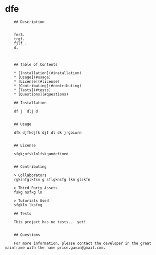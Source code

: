 # dfe

        ## Description
        
       
        fer3. 
        trgf. 
        fjlf . 
        d.
        
        
        
        ## Table of Contents
        
        * [Installation](#installation)
        * [Usage](#usage)
        * [License](#license)
        * [Contributing](#contributing)
        * [Tests](#tests)
        * [Questions](#questions)
        
        ## Installation
        
        df j  dlj d
        
        
        ## Usage
        
        dfk djfkdjfk djf dl dk jrgoiwrn 
        
        
        ## License
        
        sfgk;nfsklnlfskgundefined
        
        
        ## Contributing
        
        > Collaborators
        rgklnfglkfsn g sflgknsfg lkn glskfn

        > Third Party Assets
        fskg nsfkg ln 

        > Tutorials Used
        sfgkln lksfng 

        ## Tests
        
        This project has no tests... yet!    
        
        
        ## Questions
        
        For more information, please contact the developer in the great mainframe with the name price.gavin@gmail.com.
